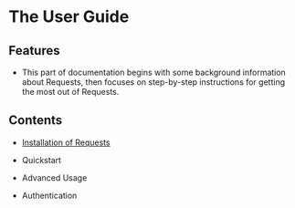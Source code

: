 # The User Guide

## Features

- This part of documentation begins with some background information about Requests, then focuses on step-by-step instructions for getting the most out of Requests.

## Contents

- [Installation of Requests](installation-of-requests.md)

- Quickstart

- Advanced Usage

- Authentication
